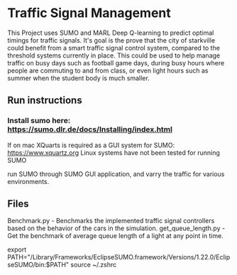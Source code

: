 # Traffic Signal Management

This Project uses SUMO and MARL Deep Q-learning to predict optimal timings for traffic signals. It's goal is the prove that the city of starkville could benefit from a smart traffic signal control system, compared to the threshold systems currently in place. This could be used to help manage traffic on busy days such as football game days, during busy hours where people are commuting to and from class, or even light hours such as summer when the student body is much smaller. 

## Run instructions

### Install sumo here: https://sumo.dlr.de/docs/Installing/index.html

If on mac XQuarts is required as a GUI system for SUMO: https://www.xquartz.org
Linux systems have not been tested for running SUMO

run SUMO through SUMO GUI application, and varry the traffic for various environments.

## Files

Benchmark.py - Benchmarks the implemented traffic signal controllers based on the behavior of the cars in the simulation. 
get_queue_length.py - Get the benchmark of average queue length of a light at any point in time. 

export PATH="/Library/Frameworks/EclipseSUMO.framework/Versions/1.22.0/EclipseSUMO/bin:$PATH"
source ~/.zshrc
